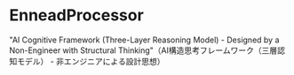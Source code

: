 # EnneadProcessor
"AI Cognitive Framework (Three-Layer Reasoning Model) - Designed by a Non-Engineer with Structural Thinking"（AI構造思考フレームワーク（三層認知モデル） - 非エンジニアによる設計思想）
